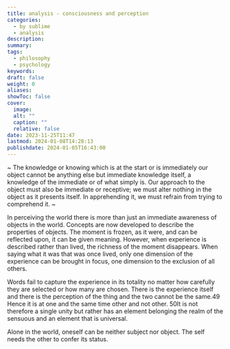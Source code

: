 ```yaml
---
title: analysis - consciousness and perception
categories:
  - by sublime
  - analysis
description: 
summary: 
tags:
  - philosophy
  - psychology
keywords: 
draft: false
weight: 0
aliases: 
showToc: false
cover:
  image: 
  alt: ""
  caption: ""
  relative: false
date: 2023-11-25T11:47
lastmod: 2024-01-08T14:28:13
publishdate: 2024-01-05T16:43:00
---
```


~ The knowledge or knowing which is at the start or is immediately our object cannot be anything else but immediate knowledge itself, a knowledge of the immediate or of what simply is. Our approach to the object must also be immediate or receptive; we must alter nothing in the object as it presents itself. In apprehending it, we must refrain from trying to comprehend it. ~

In perceiving the world there is more than just an immediate awareness of objects in the world. Concepts are now developed to describe the properties of objects. The moment is frozen, as it were, and can be reflected upon, it can be given meaning. However, when experience is described rather than lived, the richness of the moment disappears. When saying what it was that was once lived, only one dimension of the experience can be brought in focus, one dimension to the exclusion of all others.

Words fail to capture the experience in its totality no matter how carefully they are selected or how many are chosen. There is the experience itself and there is the perception of the thing and the two cannot be the same.49 Hence it is at one and the same time other and not other. 50It is not therefore a single unity but rather has an element belonging the realm of the sensuous and an element that is universal.

Alone in the world, oneself can be neither subject nor object. The self needs the other to confer its status.